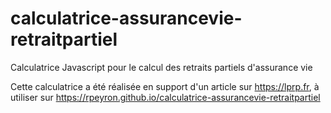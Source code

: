 # calculatrice-assurancevie-retraitpartiel

Calculatrice Javascript pour le calcul des retraits partiels d'assurance vie


Cette calculatrice a été réalisée en support d'un article sur https://lprp.fr, à utiliser sur https://rpeyron.github.io/calculatrice-assurancevie-retraitpartiel
